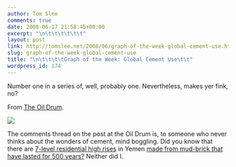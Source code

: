 ```yaml
---
author: Tom Slee
comments: true
date: 2008-06-17 21:58:45+00:00
excerpt: "\n\t\t\t\t\t\t"
layout: post
link: http://tomslee.net/2008/06/graph-of-the-week-global-cement-use.html
slug: graph-of-the-week-global-cement-use
title: "\n\t\t\t\tGraph of the Week: Global Cement Use\t\t"
wordpress_id: 174
---
```



				

Number one in a series of, well, probably one. Nevertheless, makes yer fink, no?

From [The Oil Drum](http://www.theoildrum.com/node/4162).




![](http://www.theoildrum.com/files/cement072a.PNG)

The comments thread on the post at the Oil Drum is, to someone who never thinks about the wonders of cement, mind boggling. Did you know that there are [7-level residential high rises](http://deputydog.wordpress.com/2007/08/27/the-worlds-first-skyscrapers/) in Yemen [made from mud-brick that have lasted for 500 years?](http://tsl8.blogspot.com/2007/09/high-rise-mud-houses-of-yemen.html) Neither did I.


		
